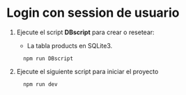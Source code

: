 # Login con session de usuario

1. Ejecute el script **DBscript** para crear o resetear:

   - La tabla products en SQLite3.

   ```
     npm run DBscript
   ```


2. Ejecute el siguiente script para iniciar el proyecto

   ```
     npm run dev
   ```
